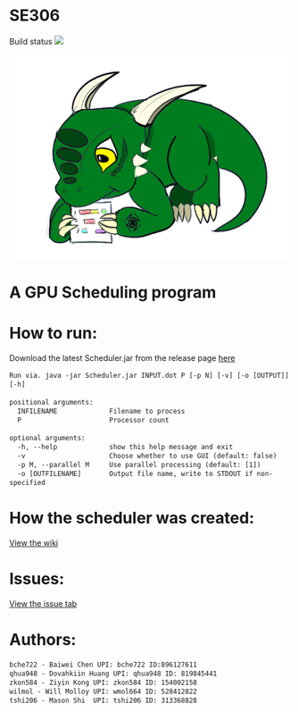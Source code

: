 # SE306
Build status ![](https://circleci.com/gh/qhua948/SE306.png?circle-token=3c376333dfa42e6f783718d8741ade5adb351b21)

<p align="center"> <img src = assets/3.png/></p>

# A GPU Scheduling program

# How to run:

Download the latest Scheduler.jar from the release page [here](https://github.com/qhua948/SE306/releases)
```
Run via. java -jar Scheduler.jar INPUT.dot P [-p N] [-v] [-o [OUTPUT]] [-h]

positional arguments:
  INFILENAME             Filename to process
  P                      Processor count

optional arguments:
  -h, --help             show this help message and exit
  -v                     Choose whether to use GUI (default: false)
  -p M, --parallel M     Use parallel processing (default: [1])
  -o [OUTFILENAME]       Output file name, write to STDOUT if non-specified
```

# How the scheduler was created:

[View the wiki](https://github.com/qhua948/SE306/wiki)

# Issues:

[View the issue tab](https://github.com/qhua948/SE306/issues)


# Authors:

```
bche722 - Baiwei Chen UPI: bche722 ID:896127611
qhua948 - Dovahkiin Huang UPI: qhua948 ID: 819845441
zkon584 - Ziyin Kong UPI: zkon584 ID: 154002158
wilmol - Will Molloy UPI: wmol664 ID: 528412822
tshi206 - Mason Shi  UPI: tshi206 ID: 313368828
```

